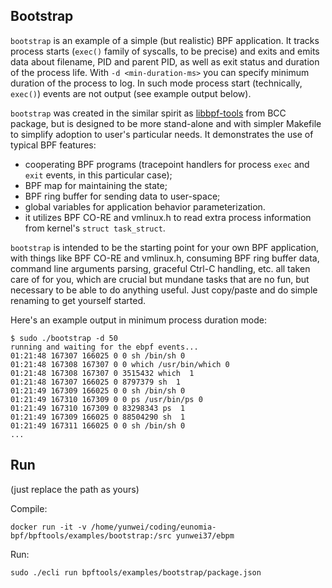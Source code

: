 ## Bootstrap

`bootstrap` is an example of a simple (but realistic) BPF application. It
tracks process starts (`exec()` family of syscalls, to be precise) and exits
and emits data about filename, PID and parent PID, as well as exit status and
duration of the process life. With `-d <min-duration-ms>` you can specify
minimum duration of the process to log. In such mode process start
(technically, `exec()`) events are not output (see example output below).

`bootstrap` was created in the similar spirit as
[libbpf-tools](https://github.com/iovisor/bcc/tree/master/libbpf-tools) from
BCC package, but is designed to be more stand-alone and with simpler Makefile
to simplify adoption to user's particular needs. It demonstrates the use of
typical BPF features:
  - cooperating BPF programs (tracepoint handlers for process `exec` and `exit`
    events, in this particular case);
  - BPF map for maintaining the state;
  - BPF ring buffer for sending data to user-space;
  - global variables for application behavior parameterization.
  - it utilizes BPF CO-RE and vmlinux.h to read extra process information from
    kernel's `struct task_struct`.

`bootstrap` is intended to be the starting point for your own BPF application,
with things like BPF CO-RE and vmlinux.h, consuming BPF ring buffer data,
command line arguments parsing, graceful Ctrl-C handling, etc. all taken care
of for you, which are crucial but mundane tasks that are no fun, but necessary
to be able to do anything useful. Just copy/paste and do simple renaming to get
yourself started.

Here's an example output in minimum process duration mode:

```console
$ sudo ./bootstrap -d 50
running and waiting for the ebpf events...
01:21:48 167307 166025 0 0 sh /bin/sh 0
01:21:48 167308 167307 0 0 which /usr/bin/which 0
01:21:48 167308 167307 0 3515432 which  1
01:21:48 167307 166025 0 8797379 sh  1
01:21:49 167309 166025 0 0 sh /bin/sh 0
01:21:49 167310 167309 0 0 ps /usr/bin/ps 0
01:21:49 167310 167309 0 83298343 ps  1
01:21:49 167309 166025 0 88504290 sh  1
01:21:49 167311 166025 0 0 sh /bin/sh 0
...
```


## Run

(just replace the path as yours)

Compile:

```shell
docker run -it -v /home/yunwei/coding/eunomia-bpf/bpftools/examples/bootstrap:/src yunwei37/ebpm
```

Run:

```shell
sudo ./ecli run bpftools/examples/bootstrap/package.json
```